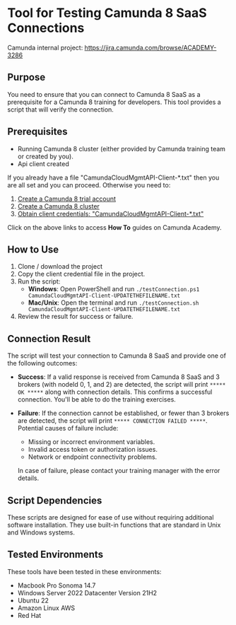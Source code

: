 # Tool for Testing Camunda 8 SaaS Connections

Camunda internal project: https://jira.camunda.com/browse/ACADEMY-3286

## Purpose

You need to ensure that you can connect to Camunda 8 SaaS as a prerequisite for a Camunda 8 training for developers.
This tool provides a script that will verify the connection.

## Prerequisites

- Running Camunda 8 cluster (either provided by Camunda training team or created by you).
- Api client created

If you already have a file "CamundaCloudMgmtAPI-Client-\*.txt" then you are all set and you can proceed.
Otherwise you need to:

1. [Create a Camunda 8 trial account](https://academy.camunda.com/c8-h2-create-account)
2. [Create a Camunda 8 cluster](https://academy.camunda.com/c8-h2-create-cluster)
3. [Obtain client credentials: "CamundaCloudMgmtAPI-Client-\*.txt"](https://academy.camunda.com/c8-h2-create-client-credentials)

Click on the above links to access **How To** guides on Camunda Academy.

## How to Use

1. Clone / download the project
2. Copy the client credential file in the project.
3. Run the script:
   - **Windows**: Open PowerShell and run `./testConnection.ps1 CamundaCloudMgmtAPI-Client-UPDATETHEFILENAME.txt `
   - **Mac/Unix**: Open the terminal and run `./testConnection.sh CamundaCloudMgmtAPI-Client-UPDATETHEFILENAME.txt`
4. Review the result for success or failure.

## Connection Result

The script will test your connection to Camunda 8 SaaS and provide one of the following outcomes:

- **Success**: If a valid response is received from Camunda 8 SaaS and 3 brokers (with nodeId 0, 1, and 2) are detected, the script will print `***** OK *****` along with connection details.
  This confirms a successful connection.
  You'll be able to do the training exercises.
- **Failure**: If the connection cannot be established, or fewer than 3 brokers are detected, the script will print `***** CONNECTION FAILED *****`.
  Potential causes of failure include:

  - Missing or incorrect environment variables.
  - Invalid access token or authorization issues.
  - Network or endpoint connectivity problems.

  In case of failure, please contact your training manager with the error details.

## Script Dependencies

These scripts are designed for ease of use without requiring additional software installation.
They use built-in functions that are standard in Unix and Windows systems.

## Tested Environments

These tools have been tested in these environments:

- Macbook Pro Sonoma 14.7
- Windows Server 2022 Datacenter Version 21H2
- Ubuntu 22
- Amazon Linux AWS
- Red Hat
